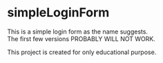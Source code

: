# simpleLoginForm

This is a simple login form as the name suggests.  
The first few versions PROBABLY WILL NOT WORK.

This project is created for only educational purpose.
